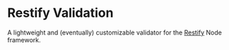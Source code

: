 # Restify Validation
A lightweight and (eventually) customizable validator for the [Restify](https://github.com/mcavage/node-restify) Node framework.